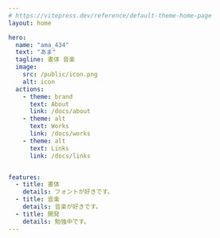 ```yaml
---
# https://vitepress.dev/reference/default-theme-home-page
layout: home

hero:
  name: "ama_434"
  text: "あま"
  tagline: 書体 音楽
  image:
    src: /public/icon.png
    alt: icon
  actions:
    - theme: brand
      text: About
      link: /docs/about
    - theme: alt
      text: Works
      link: /docs/works
    - theme: alt
      text: Links
      link: /docs/links


features:
  - title: 書体
    details: フォントが好きです。
  - title: 音楽
    details: 音楽が好きです。
  - title: 開発
    details: 勉強中です。
---
```

